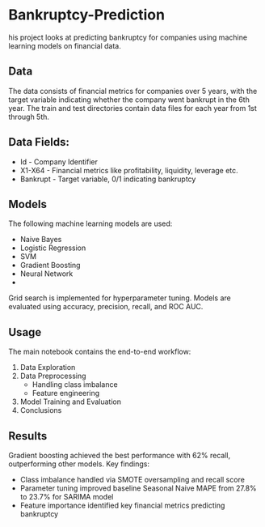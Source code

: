 # Bankruptcy-Prediction

his project looks at predicting bankruptcy for companies using machine learning models on financial data.

## Data
The data consists of financial metrics for companies over 5 years, with the target variable indicating whether the company went bankrupt in the 6th year. The train and test directories contain data files for each year from 1st through 5th.

## Data Fields:

  * Id - Company Identifier
  * X1-X64 - Financial metrics like profitability, liquidity, leverage etc.
  * Bankrupt - Target variable, 0/1 indicating bankruptcy

## Models
The following machine learning models are used:

 * Naive Bayes
 * Logistic Regression
 * SVM
 * Gradient Boosting
 * Neural Network
 * 
Grid search is implemented for hyperparameter tuning. Models are evaluated using accuracy, precision, recall, and ROC AUC.

## Usage
The main notebook contains the end-to-end workflow:

 1. Data Exploration
 2. Data Preprocessing
     * Handling class imbalance
     * Feature engineering
 3. Model Training and Evaluation
 4. Conclusions

## Results
Gradient boosting achieved the best performance with 62% recall, outperforming other models. Key findings:

* Class imbalance handled via SMOTE oversampling and recall score
* Parameter tuning improved baseline Seasonal Naive MAPE from 27.8% to 23.7% for SARIMA model
* Feature importance identified key financial metrics predicting bankruptcy
